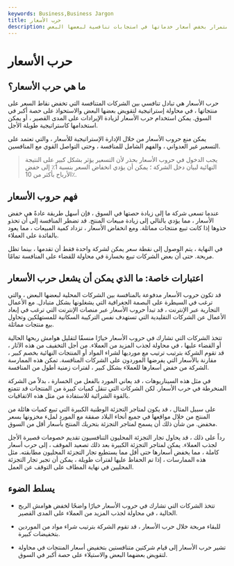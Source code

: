 ```yaml
---
keywords: Business,Business Jargon
title: حرب الأسعار
description: تشير حرب الأسعار إلى ظرف تقوم فيه الشركات المنافسة باستمرار بخفض أسعار خدماتها في استجابات تنافسية لبعضها البعض.
---
```


# حرب الأسعار
## ما هي حرب الأسعار؟

حرب الأسعار هي تبادل تنافسي بين الشركات المتنافسة التي تخفض نقاط السعر على منتجاتها ، في محاولة إستراتيجية لتقويض بعضها البعض والاستحواذ على حصة أكبر في السوق. يمكن استخدام حرب الأسعار لزيادة الإيرادات على المدى القصير ، أو يمكن استخدامها كاستراتيجية طويلة الأجل.

يمكن منع حروب الأسعار من خلال الإدارة الإستراتيجية للأسعار ، والتي تعتمد على التسعير غير العدواني ، والفهم الشامل للمنافسة ، وحتى التواصل القوي مع المنافسين.

> يجب الدخول في حروب الأسعار بحذر لأن التسعير يؤثر بشكل كبير على النتيجة النهائية لبيان دخل الشركة ؛ يمكن أن يؤدي انخفاض السعر بنسبة 1٪ إلى خفض الأرباح بأكثر من 10٪.

>

## فهم حروب الأسعار

عندما تسعى شركة ما إلى زيادة حصتها في السوق ، فإن أسهل طريقة عادةً هي خفض الأسعار ، مما يؤدي بالتالي إلى زيادة مبيعات المنتج. قد تضطر المنافسة إلى أن تحذو حذوها إذا كانت تبيع منتجات مماثلة. ومع انخفاض الأسعار ، تزداد كمية المبيعات ، مما يعود بالفائدة على العملاء.

في النهاية ، يتم الوصول إلى نقطة سعر يمكن لشركة واحدة فقط أن تقدمها ، بينما تظل مربحة. حتى أن بعض الشركات تبيع بخسارة في محاولة للقضاء على المنافسة تمامًا.

## اعتبارات خاصة: ما الذي يمكن أن يشعل حرب الأسعار

قد تكون حروب الأسعار مدفوعة بالمنافسة بين الشركات المحلية لبعضها البعض ، والتي ترغب في السيطرة على البصمة الجغرافية التي يشغلونها بشكل متبادل. مع الأعمال التجارية عبر الإنترنت ، قد تبدأ حروب الأسعار عبر منصات الإنترنت التي ترغب في إبعاد الأعمال عن الشركات التقليدية التي تستهدف نفس التركيبة السكانية للمستهلكين وتحاول بيع منتجات مماثلة.

تتخذ الشركات التي تشارك في حروب الأسعار خيارًا منسقًا لتقليل هوامش ربحها الحالية أو القضاء عليها ، في محاولة لجذب المزيد من العملاء. من أجل التخفيف من هذه الآثار ، قد تقوم الشركة بترتيب ترتيب مع مورديها لشراء المواد أو المنتجات النهائية بخصم كبير ، مقارنة بالأسعار التي يفرضها الموردون على الشركات المنافسة. تمكن هذه الممارسة الشركة من خفض أسعارها للعملاء بشكل كبير ، لفترات زمنية أطول من المنافسة.

في مثل هذه السيناريوهات ، قد يعاني المورد بالفعل من الخسارة ، بدلاً من الشركة المنخرطة في حرب الأسعار. لكن الشركات التي تنقل كميات كبيرة من المنتجات قد تتمتع بالقوة الشرائية للاستفادة من مثل هذه الاتفاقيات.

على سبيل المثال ، قد يكون لمتاجر التجزئة الوطنية الكبيرة التي تبيع كميات هائلة من المنتج من خلال مواقعها في جميع أنحاء البلاد صفقة مع المورد لملء مخزونها بسعر مخفض. من شأن ذلك أن يسمح لمتاجر التجزئة بتحريك المنتج بأسعار أقل من السوق.

رداً على ذلك ، قد يحاول تجار التجزئة المحليون التنافسيون تقديم خصومات قصيرة الأجل لجذب العملاء. يمكن لمتاجر التجزئة الكبيرة بعد ذلك تصعيد الموقف ، إلى حرب أسعار كاملة ، مما يخفض أسعارها حتى أقل مما يستطيع تجار التجزئة المحليون مطابقته. مثل هذه الممارسات ، إذا تم الحفاظ عليها لفترات طويلة ، يمكن أن تجبر تجار التجزئة المحليين في نهاية المطاف على التوقف عن العمل.

## يسلط الضوء

- تتخذ الشركات التي تشارك في حروب الأسعار خيارًا واضحًا لخفض هوامش الربح الحالية ، في محاولة لجذب المزيد من العملاء على المدى القصير.

- للبقاء مربحة خلال حرب الأسعار ، قد تقوم الشركة بترتيب شراء مواد من الموردين بتخفيضات كبيرة.

- تشير حرب الأسعار إلى قيام شركتين متنافستين بتخفيض أسعار المنتجات في محاولة لتقويض بعضهما البعض والاستيلاء على حصة أكبر في السوق.

